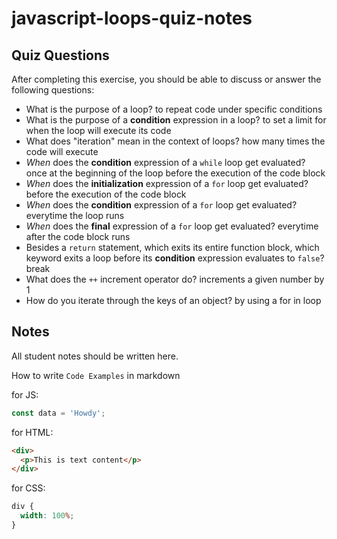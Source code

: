 # javascript-loops-quiz-notes

## Quiz Questions

After completing this exercise, you should be able to discuss or answer the following questions:

- What is the purpose of a loop?
  to repeat code under specific conditions
- What is the purpose of a **condition** expression in a loop?
  to set a limit for when the loop will execute its code
- What does "iteration" mean in the context of loops?
  how many times the code will execute
- _When_ does the **condition** expression of a `while` loop get evaluated?
  once at the beginning of the loop before the execution of the code block
- _When_ does the **initialization** expression of a `for` loop get evaluated?
  before the execution of the code block
- _When_ does the **condition** expression of a `for` loop get evaluated?
  everytime the loop runs
- _When_ does the **final** expression of a `for` loop get evaluated?
  everytime after the code block runs
- Besides a `return` statement, which exits its entire function block, which keyword exits a loop before its **condition** expression evaluates to `false`?
  break
- What does the `++` increment operator do?
  increments a given number by 1
- How do you iterate through the keys of an object?
  by using a for in loop

## Notes

All student notes should be written here.

How to write `Code Examples` in markdown

for JS:

```javascript
const data = 'Howdy';
```

for HTML:

```html
<div>
  <p>This is text content</p>
</div>
```

for CSS:

```css
div {
  width: 100%;
}
```
